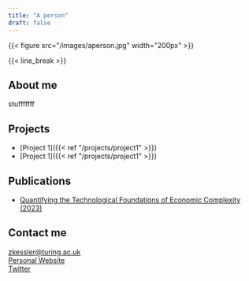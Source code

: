 ```yaml
---
title: "A person"
draft: false
---
```


{{< figure src="/images/aperson.jpg" width="200px" >}}

{{< line_break >}}

## About me

stufffffff

## Projects

* [Project 1]({{< ref "/projects/project1" >}})
* [Project 1]({{< ref "/projects/project1" >}}) 

## Publications

* [Quantifying the Technological Foundations of Economic Complexity (2023)](https://arxiv.org/abs/2301.04579)


## Contact me

zkessler@turing.ac.uk   
[Personal Website](https://www.zbkessler.com/)  
[Twitter](https://twitter.com/Zach_Kessler)

